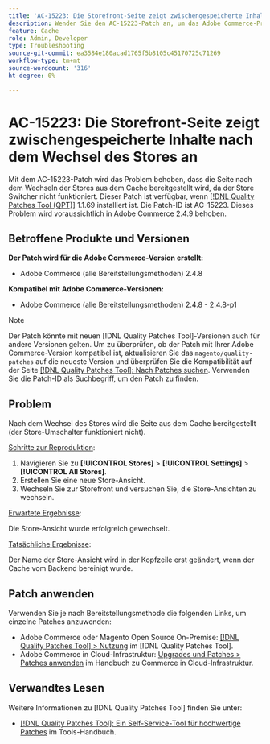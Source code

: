 ```yaml
---
title: 'AC-15223: Die Storefront-Seite zeigt zwischengespeicherte Inhalte nach dem Wechsel des Stores an'
description: Wenden Sie den AC-15223-Patch an, um das Adobe Commerce-Problem zu beheben, bei dem nach dem Wechsel des Speichers die Seite aus dem Cache bereitgestellt wird und der Speicher nicht wie erwartet gewechselt wird.
feature: Cache
role: Admin, Developer
type: Troubleshooting
source-git-commit: ea3584e180acad1765f5b8105c45170725c71269
workflow-type: tm+mt
source-wordcount: '316'
ht-degree: 0%

---
```



# AC-15223: Die Storefront-Seite zeigt zwischengespeicherte Inhalte nach dem Wechsel des Stores an

Mit dem AC-15223-Patch wird das Problem behoben, dass die Seite nach dem Wechseln der Stores aus dem Cache bereitgestellt wird, da der Store Switcher nicht funktioniert. Dieser Patch ist verfügbar, wenn [[!DNL Quality Patches Tool (QPT)]](/help/tools/quality-patches-tool/quality-patches-tool-to-self-serve-quality-patches.md) 1.1.69 installiert ist. Die Patch-ID ist AC-15223. Dieses Problem wird voraussichtlich in Adobe Commerce 2.4.9 behoben.

## Betroffene Produkte und Versionen

**Der Patch wird für die Adobe Commerce-Version erstellt:**

* Adobe Commerce (alle Bereitstellungsmethoden) 2.4.8

**Kompatibel mit Adobe Commerce-Versionen:**

* Adobe Commerce (alle Bereitstellungsmethoden) 2.4.8 - 2.4.8-p1

>[!NOTE]
>
>Der Patch könnte mit neuen [!DNL Quality Patches Tool]-Versionen auch für andere Versionen gelten. Um zu überprüfen, ob der Patch mit Ihrer Adobe Commerce-Version kompatibel ist, aktualisieren Sie das `magento/quality-patches` auf die neueste Version und überprüfen Sie die Kompatibilität auf der Seite [[!DNL Quality Patches Tool]: Nach Patches suchen](https://experienceleague.adobe.com/tools/commerce-quality-patches/index.html). Verwenden Sie die Patch-ID als Suchbegriff, um den Patch zu finden.

## Problem

Nach dem Wechsel des Stores wird die Seite aus dem Cache bereitgestellt (der Store-Umschalter funktioniert nicht).

<u>Schritte zur Reproduktion</u>:

1. Navigieren Sie zu **[!UICONTROL Stores]** > **[!UICONTROL Settings]** > **[!UICONTROL All Stores]**.
2. Erstellen Sie eine neue Store-Ansicht.
3. Wechseln Sie zur Storefront und versuchen Sie, die Store-Ansichten zu wechseln.

<u>Erwartete Ergebnisse</u>:

Die Store-Ansicht wurde erfolgreich gewechselt.

<u>Tatsächliche Ergebnisse</u>:

Der Name der Store-Ansicht wird in der Kopfzeile erst geändert, wenn der Cache vom Backend bereinigt wurde.

## Patch anwenden

Verwenden Sie je nach Bereitstellungsmethode die folgenden Links, um einzelne Patches anzuwenden:

* Adobe Commerce oder Magento Open Source On-Premise: [[!DNL Quality Patches Tool] > Nutzung](/help/tools/quality-patches-tool/usage.md) im [!DNL Quality Patches Tool].
* Adobe Commerce in Cloud-Infrastruktur: [Upgrades und Patches > Patches anwenden](https://experienceleague.adobe.com/docs/commerce-cloud-service/user-guide/develop/upgrade/apply-patches.html) im Handbuch zu Commerce in Cloud-Infrastruktur.

## Verwandtes Lesen

Weitere Informationen zu [!DNL Quality Patches Tool] finden Sie unter:

* [[!DNL Quality Patches Tool]: Ein Self-Service-Tool für hochwertige Patches](/help/tools/quality-patches-tool/quality-patches-tool-to-self-serve-quality-patches.md) im Tools-Handbuch.
